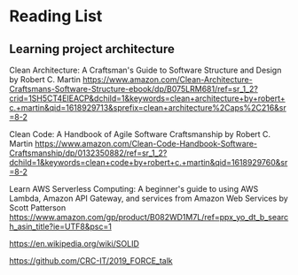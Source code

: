 # Reading List

## Learning project architecture
Clean Architecture: A Craftsman's Guide to Software Structure and Design by Robert C. Martin
https://www.amazon.com/Clean-Architecture-Craftsmans-Software-Structure-ebook/dp/B075LRM681/ref=sr_1_2?crid=1SH5CT4EIEACP&dchild=1&keywords=clean+architecture+by+robert+c.+martin&qid=1618929713&sprefix=clean+architecture%2Caps%2C216&sr=8-2

Clean Code: A Handbook of Agile Software Craftsmanship by Robert C. Martin
https://www.amazon.com/Clean-Code-Handbook-Software-Craftsmanship/dp/0132350882/ref=sr_1_2?dchild=1&keywords=clean+code+by+robert+c.+martin&qid=1618929760&sr=8-2

Learn AWS Serverless Computing: A beginner's guide to using AWS Lambda, Amazon API Gateway, and services from Amazon Web Services by Scott Patterson
https://www.amazon.com/gp/product/B082WD1M7L/ref=ppx_yo_dt_b_search_asin_title?ie=UTF8&psc=1

https://en.wikipedia.org/wiki/SOLID

https://github.com/CRC-IT/2019_FORCE_talk
